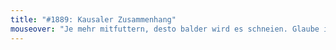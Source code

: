 ```yaml
---
title: "#1889: Kausaler Zusammenhang"
mouseover: "Je mehr mitfuttern, desto balder wird es schneien. Glaube ich."
---
```

